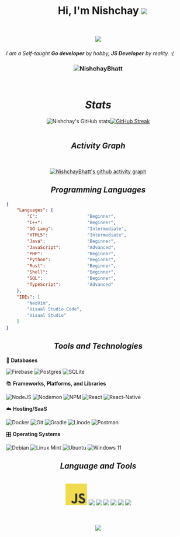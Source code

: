 <div id="user-content-toc">
  <ul align="center">
    <summary><h1 style="display: inline-block">Hi, I'm Nishchay <img src="https://media.giphy.com/media/hvRJCLFzcasrR4ia7z/giphy.gif" width="35"></h1></summary>
  </ul>
</div>

<h2 align="center">
<img src="https://user-images.githubusercontent.com/73097560/115834477-dbab4500-a447-11eb-908a-139a6edaec5c.gif">
</h2> 

_I am a Self-taught __Go developer__ by hobby, __JS Developer__ by reality. :(_


<h3 align="center">

<img src="https://komarev.com/ghpvc/?username=NishchayBhatt&label=Profile%20views&color=0e75b6&style=flat" alt="NishchayBhatt" />

 </h3>
 </br>
<div align="center">

<h1><i>Stats</i></h1>

<!--  <img src="https://c.tenor.com/grhuEkbcNh8AAAAi/emoji-fast-typing.gif"> -->

![Nishchay's GitHub stats](https://github-readme-stats-livxy.vercel.app/api?username=NishchayBhatt&title_color=4F8CC9&text_color=9f9f9f&show_icons=true&bg_color=00000000&hide_border=true&icon_color=4F8CC9&hide_title=true&count_private=true)[![GitHub Streak](https://streak-stats.demolab.com?user=NishchayBhatt&hide_border=true&background=00000000&border=00000000&stroke=9F9F9F&ring=64B2FF&fire=4F8CC9&currStreakNum=4F8CC9&sideNums=4F8CC9&currStreakLabel=D8D8D8&sideLabels=D8D8D8&dates=9F9F9F)](https://git.io/streak-stats)
</br>
</br>
<h2><i>Activity Graph</i></h2>
</br>

[![NishchayBhatt's github activity graph](https://github-readme-activity-graph.vercel.app/graph?username=NishchayBhatt&bg_color=00000000&color=c7c7c7&line=75baff&point=4F8CC9&area=true&hide_border=true)](https://github.com/NishchayBhatt/)

</div>



<div align="center"><h2><i>Programming Languages</i></h2></div>


```json
{
    "Languages": {
        "C":                   "Beginner",
        "C++":                 "Beginner",
        "GO Lang":             "Intermediate",
        "HTML5":               "Intermediate",
        "Java":                "Beginner",
        "JavaScript":          "Advanced",
        "PHP":                 "Beginner",
        "Python":              "Beginner",
        "Rust":                "Beginner",
        "Shell":               "Beginner",
        "SQL":                 "Beginner",
        "TypeScript":          "Advanced"
    },
    "IDEs": [
        "NeoVim",
        "Visual Studio Code",
        "Visual Studio"
    ]
}
```

<div align="center"><h2><i>Tools and Technologies</i></h2></div>

💾 **Databases** &emsp;

![Firebase](https://img.shields.io/badge/Firebase-039BE5?style=for-the-badge&logo=Firebase&logoColor=white)
![Postgres](https://img.shields.io/badge/postgres-%23316192.svg?style=for-the-badge&logo=postgresql&logoColor=white)
![SQLite](https://img.shields.io/badge/sqlite-%2307405e.svg?style=for-the-badge&logo=sqlite&logoColor=white)

📚 **Frameworks, Platforms, and Libraries**

![NodeJS](https://img.shields.io/badge/node.js-6DA55F?style=for-the-badge&logo=node.js&logoColor=white)
![Nodemon](https://img.shields.io/badge/NODEMON-%23323330.svg?style=for-the-badge&logo=nodemon&logoColor=%BBDEAD)
![NPM](https://img.shields.io/badge/NPM-%23CB3837.svg?style=for-the-badge&logo=npm&logoColor=white)
![React](https://img.shields.io/badge/react-%2320232a.svg?style=for-the-badge&logo=react&logoColor=%2361DAFB)
![React-Native](https://img.shields.io/badge/react-%2320232a.svg?style=for-the-badge&logo=react&logoColor=%2361DAFB)


☁️ **Hosting/SaaS**

![Docker](https://img.shields.io/badge/docker-%230db7ed.svg?style=for-the-badge&logo=docker&logoColor=white)
![Git](https://img.shields.io/badge/git-%23F05033.svg?style=for-the-badge&logo=git&logoColor=white)
![Gradle](https://img.shields.io/badge/Gradle-02303A.svg?style=for-the-badge&logo=Gradle&logoColor=white)
![Linode](https://img.shields.io/badge/linode-00A95C?style=for-the-badge&logo=linode&logoColor=white)
![Postman](https://img.shields.io/badge/Postman-FF6C37?style=for-the-badge&logo=postman&logoColor=white)


🎛️ **Operating Systems**

![Debian](https://img.shields.io/badge/Debian-D70A53?style=for-the-badge&logo=debian&logoColor=white)
![Linux Mint](https://img.shields.io/badge/Linux%20Mint-87CF3E?style=for-the-badge&logo=Linux%20Mint&logoColor=white)
![Ubuntu](https://img.shields.io/badge/Ubuntu-E95420?style=for-the-badge&logo=ubuntu&logoColor=white)
![Windows 11](https://img.shields.io/badge/Windows%2011-%230079d5.svg?style=for-the-badge&logo=Windows%2011&logoColor=white)


<div align="center">
  
 <h2><i>Language and Tools</i></h2>
</br>
 <img src="https://raw.githubusercontent.com/devicons/devicon/9f4f5cdb393299a81125eb5127929ea7bfe42889/icons/javascript/javascript-original.svg" height="auto" width="60px">
 <img src="https://www.vectorlogo.zone/logos/golang/golang-icon.svg" height="auto" width="60px">
 <img src="https://www.vectorlogo.zone/logos/github/github-icon.svg" height="auto" width="60px">
 <img src="https://raw.githubusercontent.com/bestofjs/bestofjs-webui/3d170b34b08dabaeda6158e17eee7d32b930f923/public/logos/vscode.svg" height="auto" width="60px">
 <img src="https://www.vectorlogo.zone/logos/typescriptlang/typescriptlang-icon.svg" height="auto" width="60px">
 <img src="https://www.vectorlogo.zone/logos/rust-lang/rust-lang-icon.svg" width="60px" height="auto">
 <img src="https://www.vectorlogo.zone/logos/ethereum/ethereum-icon.svg" height="auto" width="60px">
</br>
</br>
</div>


<h2 align="center">
<img src="https://user-images.githubusercontent.com/73097560/115834477-dbab4500-a447-11eb-908a-139a6edaec5c.gif">
</h2> 
